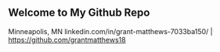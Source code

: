 ## Welcome to My Github Repo

Minneapolis, MN 
linkedin.com/in/grant-matthews-7033ba150/  | https://github.com/grantmatthews18

<!---
grantmatthews18/grantmatthews18 is a ✨ special ✨ repository because its `README.md` (this file) appears on your GitHub profile.
You can click the Preview link to take a look at your changes.
--->
